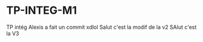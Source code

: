 # TP-INTEG-M1
TP intég
Alexis a fait un commit xdlol
Salut c'est la modif de la v2
SAlut c'est la V3
